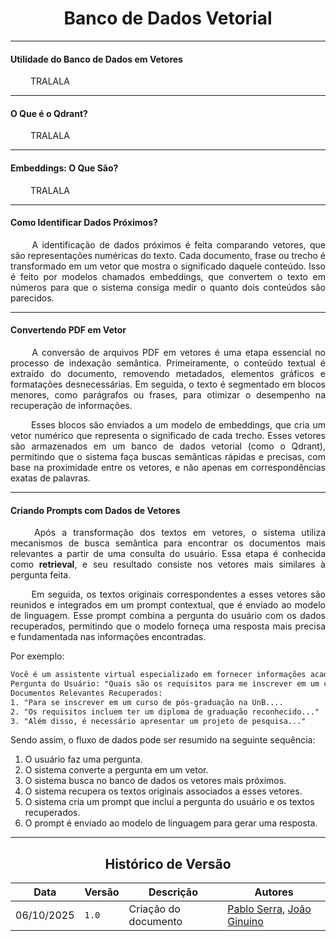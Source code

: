 <center>

# Banco de Dados Vetorial

</center>

---

#### Utilidade do Banco de Dados em Vetores

<div align="justify">

&emsp;&emsp;
TRALALA
</div>

---

#### O Que é o Qdrant?

<div align="justify">

&emsp;&emsp;
TRALALA
</div>

---

#### Embeddings: O Que São?

<div align="justify">

&emsp;&emsp;
TRALALA
</div>

---

#### Como Identificar Dados Próximos?

<div align="justify">

&emsp;&emsp;
A identificação de dados próximos é feita comparando vetores, que são representações numéricas do texto. Cada documento, frase ou trecho é transformado em um vetor que mostra o significado daquele conteúdo. Isso é feito por modelos chamados embeddings, que convertem o texto em números para que o sistema consiga medir o quanto dois conteúdos são parecidos.
</div>

---

#### Convertendo PDF em Vetor

<div align="justify">

&emsp;&emsp;
A conversão de arquivos PDF em vetores é uma etapa essencial no processo de indexação semântica. Primeiramente, o conteúdo textual é extraído do documento, removendo metadados, elementos gráficos e formatações desnecessárias. Em seguida, o texto é segmentado em blocos menores, como parágrafos ou frases, para otimizar o desempenho na recuperação de informações.

&emsp;&emsp;
Esses blocos são enviados a um modelo de embeddings, que cria um vetor numérico que representa o significado de cada trecho. Esses vetores são armazenados em um banco de dados vetorial (como o Qdrant), permitindo que o sistema faça buscas semânticas rápidas e precisas, com base na proximidade entre os vetores, e não apenas em correspondências exatas de palavras.
</div>

---

#### Criando Prompts com Dados de Vetores

<div align="justify">

&emsp;&emsp;
Após a transformação dos textos em vetores, o sistema utiliza mecanismos de busca semântica para encontrar os documentos mais relevantes a partir de uma consulta do usuário. Essa etapa é conhecida como <strong>retrieval</strong>, e seu resultado consiste nos vetores mais similares à pergunta feita.

&emsp;&emsp;
Em seguida, os textos originais correspondentes a esses vetores são reunidos e integrados em um prompt contextual, que é enviado ao modelo de linguagem. Esse prompt combina a pergunta do usuário com os dados recuperados, permitindo que o modelo forneça uma resposta mais precisa e fundamentada nas informações encontradas.
</div>

Por exemplo:

````txt
Você é um assistente virtual especializado em fornecer informações acadêmicas sobre a Universidade de Brasília (UnB). Utilize os documentos oficiais da UnB para responder às perguntas dos usuários de forma clara e objetiva.
Pergunta do Usuário: "Quais são os requisitos para me inscrever em um curso de pós-graduação na UnB?"
Documentos Relevantes Recuperados:
1. "Para se inscrever em um curso de pós-graduação na UnB....
2. "Os requisitos incluem ter um diploma de graduação reconhecido..."
3. "Além disso, é necessário apresentar um projeto de pesquisa..."
````

Sendo assim, o fluxo de dados pode ser resumido na seguinte sequência:
1. O usuário faz uma pergunta.
2. O sistema converte a pergunta em um vetor.
3. O sistema busca no banco de dados os vetores mais próximos.
4. O sistema recupera os textos originais associados a esses vetores.
5. O sistema cria um prompt que inclui a pergunta do usuário e os textos recuperados.
6. O prompt é enviado ao modelo de linguagem para gerar uma resposta.

---

<center>

## Histórico de Versão

</center>

<div style="margin: 0 auto; width: fit-content;">

| Data       | Versão | Descrição            | Autores                                                   |
|------------|--------|----------------------|-----------------------------------------------------------|
| 06/10/2025 | `1.0`  | Criação do documento | [Pablo Serra](https://github.com/Pabloserrapxx), [João Ginuino](https://github.com/i-JSS) |

</div>